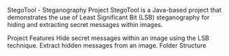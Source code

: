 StegoTool - Steganography Project
StegoTool is a Java-based project that demonstrates the use of Least Significant Bit (LSB) steganography for hiding and extracting secret messages within images.

Project Features
Hide secret messages within an image using the LSB technique.
Extract hidden messages from an image.
Folder Structure
